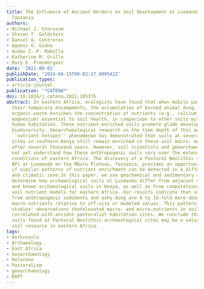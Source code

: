 ```yaml
---
title: The Influence of Ancient Herders on Soil Development at Luxmanda, Mbulu Plateau,
  Tanzania
authors:
- Michael J. Storozum
- Steven T. Goldstein
- Daniel A. Contreras
- Agness O. Gidna
- Audax Z. P. Mabulla
- Katherine M. Grillo
- Mary E. Prendergast
date: '2021-09-01'
publishDate: '2024-04-15T00:02:17.089542Z'
publication_types:
- article-journal
publication: '*CATENA*'
doi: 10.1016/j.catena.2021.105376
abstract: In eastern Africa, ecologists have found that when mobile pastoralists abandon
  their temporary encampments, the accumulation of burned animal dung, wood, and other
  organic waste enriches the concentration of nutrients (e.g., calcium, phosphorous,
  magnesium) essential to soil health, in comparison to other soils without prior
  human habitation. These nutrient-enriched soils promote glade development and greater
  biodiversity. Geoarchaeological research on the time depth of this anthropogenic
  ``nutrient hotspot'' phenomenon has demonstrated that soils at several archaeological
  sites in southern Kenya still remain enriched in these soil macro- and micro- nutrients
  after several thousand years. However, soil scientists and geoarchaeologists do
  not yet understand how these anthropogenic soils vary over the extensive geographic
  conditions of eastern Africa. The discovery of a Pastoral Neolithic site (ca. 3000
  BP) at Luxmanda on the Mbulu Plateau, Tanzania, provides an opportunity to examine
  if similar patterns of nutrient enrichment can be detected in a different geological
  and climatic zone.In this paper, we use geochemical and sedimentary analyses to
  determine how archaeological soils at Luxmanda differ from adjacent off-site soils
  and known archaeological soils in Kenya, as well as from computationally derived
  soil nutrient models for eastern Africa. Our results indicate that soils derived
  from anthropogenic sediments and ashy dung are 4 to 16-fold more abundant in soil
  macro nutrients relative to off-site or modeled values. This pattern fits previous
  studies' observations thatelevated macro- and micro-nutrients in soils are strongly
  correlated with ancient pastoralist habitation sites. We conclude that anthropogenic
  soils found at Pastoral Neolithic archaeological sites may be a valuable, but unappreciated,
  soil resource in eastern Africa.
tags:
- Anthrosols
- Archaeology
- East Africa
- Geoarchaeology
- Holocene
- Pastoralism
- geoarchaeology
- RAPT
---
```

